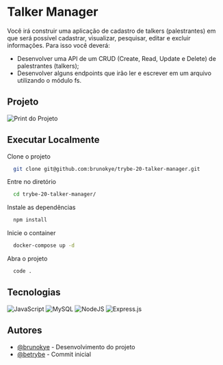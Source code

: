 # Talker Manager

Você irá construir uma aplicação de cadastro de talkers (palestrantes) em que será possível cadastrar, visualizar, pesquisar, editar e excluir informações. Para isso você deverá:

- Desenvolver uma API de um CRUD (Create, Read, Update e Delete) de palestrantes (talkers);
- Desenvolver alguns endpoints que irão ler e escrever em um arquivo utilizando o módulo fs.


## Projeto

![Print do Projeto](https://i.imgur.com/qf9Tp28.png)

## Executar Localmente

Clone o projeto 

```bash
  git clone git@github.com:brunokye/trybe-20-talker-manager.git
```

Entre no diretório

```bash
  cd trybe-20-talker-manager/
```

Instale as dependências

```bash
  npm install
```

Inicie o container

```bash
  docker-compose up -d
```

Abra o projeto

```bash
  code .
```

## Tecnologias

![JavaScript](https://img.shields.io/badge/javascript-%23323330.svg?style=for-the-badge&logo=javascript&logoColor=%23F7DF1E)
![MySQL](https://img.shields.io/badge/MySQL-4479A1.svg?style=for-the-badge&logo=MySQL&logoColor=white)
![NodeJS](https://img.shields.io/badge/node.js-6DA55F?style=for-the-badge&logo=node.js&logoColor=white)
![Express.js](https://img.shields.io/badge/express.js-%23404d59.svg?style=for-the-badge&logo=express&logoColor=%2361DAFB)

## Autores

- [@brunokye](https://github.com/brunokye) - Desenvolvimento do projeto
- [@betrybe](https://github.com/betrybe) - Commit inicial
